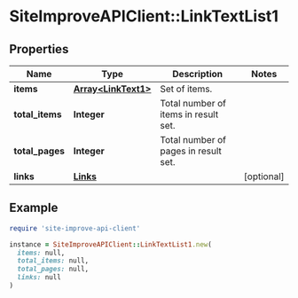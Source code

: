 # SiteImproveAPIClient::LinkTextList1

## Properties

| Name | Type | Description | Notes |
| ---- | ---- | ----------- | ----- |
| **items** | [**Array&lt;LinkText1&gt;**](LinkText1.md) | Set of items. |  |
| **total_items** | **Integer** | Total number of items in result set. |  |
| **total_pages** | **Integer** | Total number of pages in result set. |  |
| **links** | [**Links**](Links.md) |  | [optional] |

## Example

```ruby
require 'site-improve-api-client'

instance = SiteImproveAPIClient::LinkTextList1.new(
  items: null,
  total_items: null,
  total_pages: null,
  links: null
)
```

